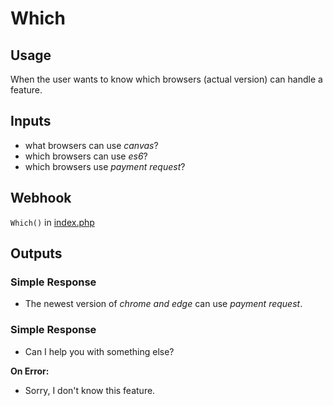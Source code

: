 # Which
## Usage
When the user wants to know which browsers (actual version) can handle a feature.
## Inputs
* what browsers can use _canvas_?
* which browsers can use _es6_?
* which browsers use _payment request_?
## Webhook
`Which()` in [index.php](../index.php)
## Outputs
### Simple Response
* The newest version of _chrome and edge_ can use _payment request_.
### Simple Response
* Can I help you with something else?

**On Error:**

* Sorry, I don't know this feature.